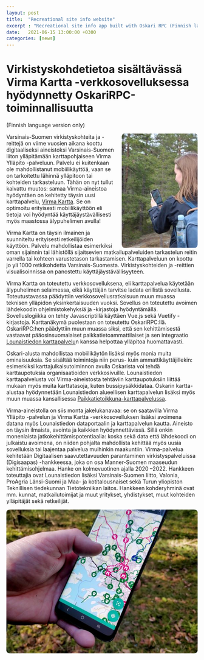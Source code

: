 ```yaml
---
layout: post
title:  "Recreational site info website"
excerpt : "Recreational site info app built with Oskari RPC (Finnish language version only)"
date:   2021-06-15 13:00:00 +0300
categories: [news]
---
```


# Virkistyskohdetietoa sisältävässä Virma Kartta -verkkosovelluksessa hyödynnetty OskariRPC-toiminnallisuutta

(Finnish language version only)

<img src="/img/virma/img1.jpg" class="img-responsive" style="float:right; margin-left: 20px; border-radius: 3%;" /> Varsinais-Suomen virkistyskohteita ja -reittejä on viime vuosien aikana koottu digitaaliseksi aineistoksi Varsinais-Suomen liiton ylläpitämään karttapohjaiseen Virma Ylläpito -palveluun. Palvelu ei kuitenkaan ole mahdollistanut mobiilikäyttöä, vaan se on tarkoitettu lähinnä ylläpitoon tai kohteiden tarkasteluun. Tähän on nyt tullut kaivattu muutos: samaa Virma-aineistoa hyödyntäen on kehitetty täysin uusi karttapalvelu, <a href="https://kartta.virma.fi" target="_blank">Virma Kartta</a>. Se on optimoitu erityisesti mobiilikäyttöön eli tietoja voi hyödyntää käyttäjäystävällisesti myös maastossa älypuhelimen avulla!

Virma Kartta on täysin ilmainen ja suunniteltu erityisesti retkeilijöiden käyttöön. Palvelu mahdollistaa esimerkiksi oman sijainnin tai lähistöllä sijaitsevien matkailupalveluiden tarkastelun reitin varrella tai kohteen varustetason tarkastamisen. Karttapalveluun on koottu jo yli 1000 retkikohdetta Varsinais-Suomesta. Virkistyskohteiden ja -reittien visualisoinnissa on panostettu käyttäjäystävällisyyteen.

Virma Kartta on toteutettu verkkosovelluksena, eli karttapalvelua käytetään älypuhelimen selaimessa, eikä käyttäjän tarvitse ladata erillistä sovellusta. Toteutustavassa päädyttiin verkkosovellusratkaisuun muun muassa teknisen ylläpidon yksinkertaisuuden vuoksi. Sovellus on toteutettu avoimen lähdekoodin ohjelmistokehyksiä ja -kirjastoja hyödyntämällä. Sovelluslogiikka on tehty Javascriptillä käyttäen Vue.js sekä Vuetify -kirjastoja. Karttanäkymä puolestaan on toteutettu OskariRPC:llä. OskariRPC:hen päädyttiin muun muassa siksi, että sen kehittämisestä vastaavat pääosinsuomalaiset paikkatietoammattilaiset ja sen integraatio <a href="https://karttapalvelu.lounaistieto.fi/" target="_blank">Lounaistiedon karttapalvelu</a>n kanssa helpottaa ylläpitoa huomattavasti.

Oskari-alusta mahdollistaa mobiilikäytön lisäksi myös monia muita ominaisuuksia. Se sisältää toimintoja niin perus- kuin ammattikäyttäjillekin: esimerkiksi karttajulkaisutoiminnon avulla Oskarista voi tehdä karttaupotuksia organisaatioiden verkkosivuille. Lounaistiedon karttapalvelusta voi Virma-aineistosta tehtäviin karttaupotuksiin liittää mukaan myös muita karttatasoja, kuten bussipysäkkidataa. Oskarin kartta-alustaa hyödynnetään Lounaistiedon alueellisen karttapalvelun lisäksi myös muun muassa kansallisessa <a href="https://kartta.paikkatietoikkuna.fi" target="_blank">Paikkatietoikkuna-karttapalvelussa</a>.

Virma-aineistolla on siis monta jakelukanavaa: se on saatavilla Virma Ylläpito -palvelun ja Virma Kartta -verkkosovelluksen lisäksi avoimena datana myös Lounaistiedon dataportaalin ja karttapalvelun kautta. Aineisto on täysin ilmaista, avointa ja kaikkien hyödynnettävissä. Sillä onkin monenlaista jatkokehittämispotentiaalia: koska sekä data että lähdekoodi on julkaistu avoimena, on niiden pohjalta mahdollista kehittää myös uusia sovelluksia tai laajentaa palvelua muihinkin maakuntiin.
Virma-palvelua kehitetään Digitaalisen saavutettavuuden parantaminen virkistyspalveluissa (Digisaapas) -hankkeessa, joka on osa Manner-Suomen maaseudun kehittämisohjelmaa. Hanke on kolmevuotinen ajalla 2020 –2022. Hankkeen toteuttajia ovat Lounaistiedon lisäksi Varsinais-Suomen liitto, Valonia, ProAgria Länsi-Suomi ja Maa- ja kotitalousnaiset sekä Turun yliopiston Teknillisen tiedekunnan Tietotekniikan laitos. Hankkeen kohderyhminä ovat mm. kunnat, matkailutoimijat ja muut yritykset, yhdistykset, muut kohteiden ylläpitäjät sekä retkeilijät.

<img src="/img/virma/img2.jpg" class="img-responsive" style="border-radius: 2%;" />
